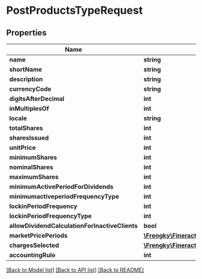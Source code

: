# PostProductsTypeRequest

## Properties
Name | Type | Description | Notes
------------ | ------------- | ------------- | -------------
**name** | **string** |  | [optional] 
**shortName** | **string** |  | [optional] 
**description** | **string** |  | [optional] 
**currencyCode** | **string** |  | [optional] 
**digitsAfterDecimal** | **int** |  | [optional] 
**inMultiplesOf** | **int** |  | [optional] 
**locale** | **string** |  | [optional] 
**totalShares** | **int** |  | [optional] 
**sharesIssued** | **int** |  | [optional] 
**unitPrice** | **int** |  | [optional] 
**minimumShares** | **int** |  | [optional] 
**nominalShares** | **int** |  | [optional] 
**maximumShares** | **int** |  | [optional] 
**minimumActivePeriodForDividends** | **int** |  | [optional] 
**minimumactiveperiodFrequencyType** | **int** |  | [optional] 
**lockinPeriodFrequency** | **int** |  | [optional] 
**lockinPeriodFrequencyType** | **int** |  | [optional] 
**allowDividendCalculationForInactiveClients** | **bool** |  | [optional] 
**marketPricePeriods** | [**\Frengky\Fineract\Model\PostProductsMarketPricePeriods[]**](PostProductsMarketPricePeriods.md) |  | [optional] 
**chargesSelected** | [**\Frengky\Fineract\Model\PostProductsChargesSelected[]**](PostProductsChargesSelected.md) |  | [optional] 
**accountingRule** | **int** |  | [optional] 

[[Back to Model list]](../../README.md#documentation-for-models) [[Back to API list]](../../README.md#documentation-for-api-endpoints) [[Back to README]](../../README.md)

